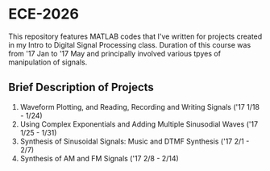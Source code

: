 # ECE-2026
This repository features MATLAB codes that I've written for projects created in my Intro to Digital Signal Processing class. 
Duration of this course was from '17 Jan to '17 May and principally involved various tpyes of manipulation of signals. 

## Brief Description of Projects 

1. Waveform Plotting, and Reading, Recording and Writing Signals ('17 1/18 - 1/24)
2. Using Complex Exponentials and Adding Multiple Sinusodial Waves ('17 1/25 - 1/31)
3. Synthesis of Sinusoidal Signals: Music and DTMF Synthesis ('17 2/1 - 2/7)
4. Synthesis of AM and FM Signals ('17 2/8 - 2/14)
